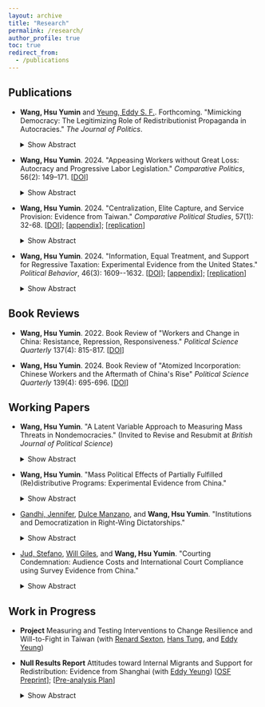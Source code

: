 ```yaml
---
layout: archive
title: "Research"
permalink: /research/
author_profile: true
toc: true
redirect_from:
  - /publications
---
```


## Publications

* **Wang, Hsu Yumin** and [Yeung, Eddy S. F.](https://eddy-yeung.github.io/). Forthcoming. "Mimicking Democracy: The Legitimizing Role of Redistributionist Propaganda in Autocracies." _The Journal of Politics_.

    <details>
      <summary>Show Abstract</summary>

      Autocrats often disseminate propaganda to boast about their redistributive efforts. Why is such propaganda so prevalent in autocracies? We propose a novel explanation: redistributionist propaganda helps autocrats fortify a façade of democracy. Our argument is premised on nuanced understandings of democracy among the masses: many citizens do not hold a strict, procedural view of democracy; instead, they often understand democracy through the lens of social equity. Exploiting such nuanced understandings of democracy, autocrats can deploy redistributionist propaganda to manipulate public opinion on how “equity-promoting”—and therefore how “democracy-promoting”—the regime is. To evaluate our argument, we first demonstrate with extensive cross-national survey data that perceived social equity strongly predicts perceived democratic legitimacy among global citizens. We then probe the causal effect of redistributionist propaganda by using a preregistered survey experiment that exploits real-world propaganda material in China. Consistent with our argument, respondents exposed to redistributionist propaganda evaluated China’s democracy more positively.
  
    </details>

* **Wang, Hsu Yumin**. 2024. "Appeasing Workers without Great Loss: Autocracy and Progressive Labor Legislation." _Comparative Politics_, 56(2): 149–171. [[DOI](https://doi.org/10.5129/001041523X16869185707673)]

    <details>
      <summary>Show Abstract</summary>

      Under what conditions do dictators enact pro-worker legislation? Conventional wisdom suggests that heightened mass discontent motivates dictators to make policy concessions to defuse revolutionary threats. However, a more protective labor law may decrease elites’ economic benefits - and thus loyalty to the regime. I argue that limited judicial independence helps dictators control the distributional outcomes of the law and therefore better respond to the twin challenges magnified by labor reforms. To test this argument, I conduct a cross-national analysis of sixty-eight autocracies from 1970 to 2008. I then examine an illustrative case - China’s 2008 Labor Contract Law - to illuminate how a non-independent judiciary gives autocrats more leeway to balance the interests of elites and the masses. This article contributes to our understanding of authoritarian survival strategies amid distributive tensions.
    </details>
    

* **Wang, Hsu Yumin**. 2024. "Centralization, Elite Capture, and Service Provision: Evidence from Taiwan." _Comparative Political Studies_, 57(1): 32-68.
  [[DOI](https://doi.org/10.1177/00104140231169023)]; [[appendix](https://journals.sagepub.com/doi/suppl/10.1177/00104140231169023/suppl_file/sj-pdf-1-cps-10.1177_00104140231169023.pdf)]; [[replication](https://doi.org/10.7910/DVN/GMUOFI)]


    <details>
      <summary>Show Abstract</summary>

      Much recent work has debated the effect of decentralization on service provision, its underlying mechanisms, and the tradeoff between responsiveness and elite capture. This study contributes to that debate by investigating a rare partial rollout of institutional change that reversed administrative, fiscal, and political decentralization in Taiwan. Utilizing a difference-in-differences design, I find that centralization decreases public goods provision and that such a negative effect is stronger and more robust on those public goods that involve greater local government activity. Additional evidence related to mechanisms suggests that the loss of proximity and accountability in service delivery after centralization can be critical. The effect heterogeneity results do not constitute strong evidence that centralization significantly improves service provision in areas with higher levels of local elite capture. These findings highlight the importance of decentralization's responsiveness advantages in improving local service provision and advance the policy debate on local institutional choice.
    </details>


* **Wang, Hsu Yumin**. 2024. "Information, Equal Treatment, and Support for Regressive Taxation: Experimental Evidence from the United States." _Political Behavior_, 46(3): 1609--1632. [[DOI](https://doi.org/10.1007/s11109-023-09886-7)]; [[appendix](https://static-content.springer.com/esm/art%3A10.1007%2Fs11109-023-09886-7/MediaObjects/11109_2023_9886_MOESM1_ESM.pdf)]; [[replication](https://dataverse.harvard.edu/dataset.xhtml?persistentId=doi:10.7910/DVN/QL0KJN)]

    <details>
      <summary>Show Abstract</summary>

      Regressive taxation has increasingly played an important role in financing public programs, but current scholarship remains largely silent on the conditions under which people would support such financing strategies. This paper fills this gap by focusing on the United States, where sales taxes account for nearly one-third of state government revenue, and where sales tax ballot measures have received majority support. This paper utilizes an online survey experiment to examine two potential sources of public support for a sales tax increase: equal treatment beliefs (i.e., that all should pay the same tax rate) and a lack of public awareness of the distributive consequences of sales taxes. I find that exposure to information about sales taxes' distributive consequences significantly reduced respondents' support for a sales tax increase, but that equal treatment beliefs had no significant effect on such support. Additional analyses suggest that other-regarding motivations are a plausible mechanism underlying the effects of information provision. These findings shed light on how misperceptions of tax burdens shape support for regressive taxation and have broad implications for the role of fairness beliefs in the formation of tax policy preferences.
    </details>


## Book Reviews

* **Wang, Hsu Yumin**. 2022. Book Review of "Workers and Change in China: Resistance, Repression, Responsiveness." _Political Science Quarterly_ 137(4): 815-817. [[DOI](https://onlinelibrary.wiley.com/doi/10.1002/polq.13415)]

* **Wang, Hsu Yumin**. 2024. Book Review of "Atomized Incorporation: Chinese Workers and the Aftermath of China's Rise" _Political Science Quarterly_ 139(4): 695-696. [[DOI](https://doi.org/10.1093/psquar/qqae098)]

## Working Papers

* **Wang, Hsu Yumin**. "A Latent Variable Approach to Measuring Mass Threats in Nondemocracies." (Invited to Revise and Resubmit at _British Journal of Political Science_)

    <details>
      <summary>Show Abstract</summary>

      Students of comparative politics have long recognized mass threats as a key driver of regime change and a variety of political outcomes under dictatorship. Yet, the existing literature to date remains divided over how to measure this theoretical concept properly in empirical research. To measure mass threats, while some prior studies rely on measures related to economic grievances, others emphasize the aspect of organizational capacity of mass mobilization. Moreover, substantial data missingness remains a common problem of the existing measures of mass threats. In this paper, I propose a more comprehensive, latent measure of mass threats in non-democracies to bridge the divide. Utilizing a Bayesian dynamic latent variable approach, the model synthesizes information on manifest indicators from the two facets, generating time-series cross-sectional data of mass threats covering 122 authoritarian countries from 1960 to 2018. I conduct several checks to demonstrate the validity of the new measure and use it to replicate Svolik’s (2013) central results of the inverted U-shaped relationship between mass threats and military intervention.
      </details>

* **Wang, Hsu Yumin**. "Mass Political Effects of Partially Fulfilled (Re)distributive Programs: Experimental Evidence from China."

    <details>
      <summary>Show Abstract</summary>

      It is widely believed that autocratic rulers can contain mass discontent and garner political support by introducing progressive redistributive programs. However, such received wisdom overlooks the reality that many of the programs are partially fulfilled and may not meet popular expectations. What is the effect of partially fulfilled redistribution (PFR, hereafter) on regime support? This paper answers this question by focusing on China's 2008 Labor Contract Law, whose policy promises are often compromised in the process of judicial enforcement. I argue that the effect of PFR can be decomposed into two components: backlash against unfulfilled expectations and gains over status quo. Using a pre-registered online survey experiment, I offer, to my knowledge, the first experimental test on the effect of PFR. The findings indicate that, for rulers, PFR does not significantly decrease regime support when compared to inaction on grievances. Further analysis suggests that PFR, if it continues to deliver benefits, may mitigate the backlash resulting from unmet expectations, leading to more mixed and ambivalent attitudes towards the regime among the public. This study contributes to our understanding of the intricate dynamics of authoritarian control and the mass political effects of redistribution.
    </details>



* [Gandhi, Jennifer](https://www.jennifergandhi.com/), [Dulce Manzano](http://webs.ucm.es/info/socio6ed/main/Fichas%20personal/DulceManzano/DulceManzano.htm), and **Wang, Hsu Yumin**. "Institutions and Democratization in Right-Wing Dictatorships."

    <details>
      <summary>Show Abstract</summary>

      How does the ideology and institutional organization of authoritarian regimes affect processes of democratization? Class-based analyses of democratic transitions focus on how the poor mobilize against the rich to press for democratization under right-wing authoritarian regimes (Boix 2003, Acemoglu and Robinson 2006). While these models do much to further our understanding of democratization, they neither empirically verify the uniqueness of their claims for right-wing regimes nor take into account the role of institutions in dictatorships. In this paper, dictatorial institutions are brought to the fore in explaining patterns of regime transitions. Our theory establishes that the effect of these institutions will be conditional on the ideology of the regime. Faced with a high revolutionary threat posed by the poor, right-wing dictatorships endowed with political institutions (political parties and legislature) that enable lower-income sectors to secure redistributive policies are less likely to democratize (and more likely to survive). These institutions serve to maintain redistributive transfers even when the revolutionary threat of the poor diminishes. We provide evidence of these claims using original data on the ideological orientation of all dictatorships during the 1960-2008 period.
    </details>



* [Jud, Stefano](http://stefanojud.com/), [Will Giles](https://www.linkedin.com/in/will-giles-83a51362), and **Wang, Hsu Yumin**. "Courting Condemnation: Audience Costs and International Court Compliance using Survey Evidence from China."

    <details>
      <summary>Show Abstract</summary>

      Are international courts effective in changing state behavior and fostering international cooperation? Conventional wisdom suggests that international courts can promote cooperation since governments suffer domestic audience costs from non-compliance. Despite the possibility of audience costs, there are still many governments refusing to comply with decisions of international courts. We argue that this is because unfavorable rulings can spark domestic backlash among citizens against international courts. As a result, non-compliance should increase domestic support, especially amongst highly-nationalistic individuals. We tested the argument using a conjoint survey experiment in China where we exposed respondents to a hypothetical case where the International Court of Justice (ICJ) issued an unfavorable ruling against China. We find that citizens prefer that the Chinese government does not comply with the ruling and these preferences are significantly stronger among individuals with strong nationalist sentiment. The results of our experiment highlight that, contrary to previous literature, international courts may not always induce international cooperation.
    </details>



## Work in Progress

* **Project** Measuring and Testing Interventions to Change Resilience and Will-to-Fight in Taiwan (with [Renard Sexton](https://renardsexton.com/), [Hans Tung](https://homepage.ntu.edu.tw/~hanstung/Home.html), and [Eddy Yeung](https://eddy-yeung.github.io/))

* **Null Results Report** Attitudes toward Internal Migrants and Support for Redistribution: Evidence from Shanghai (with [Eddy Yeung](https://eddy-yeung.github.io/))
  [[OSF Preprint](https://osf.io/eymhu/)]; [[Pre-analysis Plan](https://osf.io/fg2d6)]

    <details>
      <summary>Show Abstract</summary>

      Three mechanisms by which anti-migrant attitudes affect redistribution support are known in the current literature: fiscal burden, welfare chauvinism, and labor market competition. Leveraging the unique context of Shanghai—where internal migrants are often unwelcomed by the locals and where the hukou system is particularly exclusionary in China—we explore how well these existing theories explain the relationship between anti-migrant attitudes and redistribution support among local Shanghainese. We designed a survey experiment that randomly exposed Shanghainese respondents to a prime about (1) fiscal pressure from rural migrants, (2) cultural differences between Shanghainese and rural migrants, or (3) labor market competition threat from rural migrants. Another randomized subset of respondents received a frame about the decreasingly exclusionary nature of Shanghai's hukou system. Respondents across all treatment groups reported statistically insignificant differences in their redistribution support, compared to the baseline attitudes in the pure control group.
    </details>


